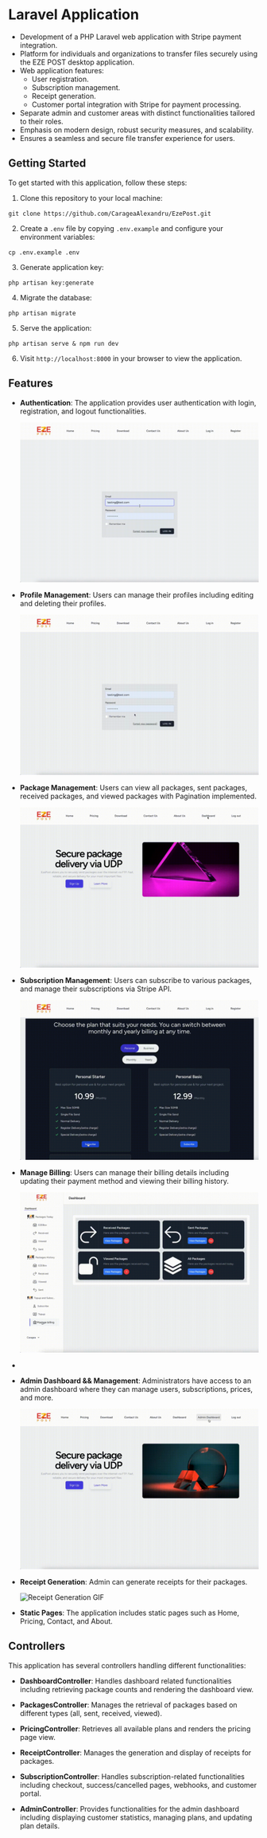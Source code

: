 # Laravel Application

-   Development of a PHP Laravel web application with Stripe payment integration.
-   Platform for individuals and organizations to transfer files securely using the EZE POST desktop application.
-   Web application features:
    -   User registration.
    -   Subscription management.
    -   Receipt generation.
    -   Customer portal integration with Stripe for payment processing.
-   Separate admin and customer areas with distinct functionalities tailored to their roles.
-   Emphasis on modern design, robust security measures, and scalability.
-   Ensures a seamless and secure file transfer experience for users.

## Getting Started

To get started with this application, follow these steps:

1. Clone this repository to your local machine:

```
git clone https://github.com/CarageaAlexandru/EzePost.git
```

 2. Create a `.env` file by copying `.env.example` and configure your environment variables:
```
cp .env.example .env
```
3. Generate application key:
```
php artisan key:generate
```
4. Migrate the database:
```
php artisan migrate
```
5. Serve the application:
```
php artisan serve & npm run dev
```
6. Visit `http://localhost:8000` in your browser to view the application.
## Features

-   **Authentication**: The application provides user authentication with login, registration, and logout functionalities.

    ![Register GIF](gifs/register.gif)
    
-   **Profile Management**: Users can manage their profiles including editing and deleting their profiles.

    ![Profile Update GIF](gifs/profile-update.gif)

-   **Package Management**: Users can view all packages, sent packages, received packages, and viewed packages with Pagination implemented.

    ![Package Management GIF](gifs/package-management.gif)

-   **Subscription Management**: Users can subscribe to various packages, and manage their subscriptions via Stripe API.
    
    ![Subscription Management GIF](gifs/subscripe-stripe.gif)

-   **Manage Billing**: Users can manage their billing details including updating their payment method and viewing their billing history.

    ![Manage Billing GIF](gifs/manage-billing.gif)
- 
-   **Admin Dashboard && Management**: Administrators have access to an admin dashboard where they can manage users, subscriptions, prices, and more.

    ![Admin Prices GIF](gifs/admin-prices.gif)

-   **Receipt Generation**: Admin can generate receipts for their packages.

    ![Receipt Generation GIF](gifs/receipt-generation.gif)
    
-   **Static Pages**: The application includes static pages such as Home, Pricing, Contact, and About.

## Controllers

This application has several controllers handling different functionalities:

-   **DashboardController**: Handles dashboard related functionalities including retrieving package counts and rendering the dashboard view.
    
-   **PackagesController**: Manages the retrieval of packages based on different types (all, sent, received, viewed).
    
-   **PricingController**: Retrieves all available plans and renders the pricing page view.
    
-   **ReceiptController**: Manages the generation and display of receipts for packages.
    
-   **SubscriptionController**: Handles subscription-related functionalities including checkout, success/cancelled pages, webhooks, and customer portal.
    
-   **AdminController**: Provides functionalities for the admin dashboard including displaying customer statistics, managing plans, and updating plan details.
